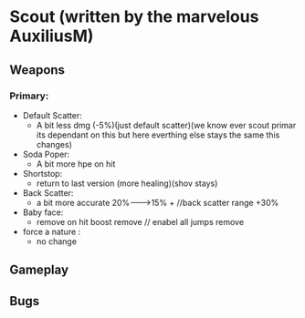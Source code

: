 # Scout (written by the marvelous AuxiliusM)
## Weapons

### Primary:

- Default Scatter:
  - A bit less dmg (-5%)(just default scatter)(we know ever scout primar its dependant on this but here everthing else stays the same this changes)
- Soda Poper: 
  - A bit more hpe on hit
- Shortstop: 
  - return to last version (more healing)(shov stays)
- Back Scatter:
  - a bit more accurate 20%--->15% + //back scatter range +30%
- Baby face: 
  - remove on hit boost remove // enabel all jumps remove
- force a nature : 
  - no change


## Gameplay

## Bugs
